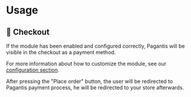# Usage

## :eyes: Checkout

If the module has been enabled and configured correctly, Pagantis will be visible in the checkout as a payment method.

For more information about how to customize the module, see our [configuration section](./configuration.md).

After pressing the "Place order" button, the user will be redirected to Pagantis payment process, he will be redirected to your store afterwards.